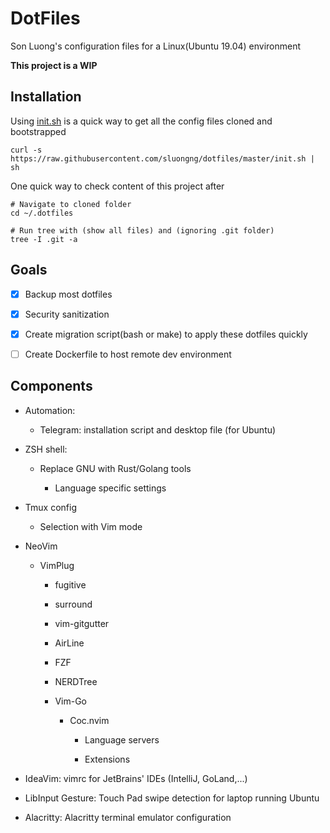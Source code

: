 # DotFiles

Son Luong's configuration files for a Linux(Ubuntu 19.04) environment

**This project is a WIP**

## Installation

Using [init.sh](./init.sh) is a quick way to get all the config files cloned and bootstrapped
```shell
curl -s https://raw.githubusercontent.com/sluongng/dotfiles/master/init.sh | sh
```


One quick way to check content of this project after
```shell
# Navigate to cloned folder
cd ~/.dotfiles

# Run tree with (show all files) and (ignoring .git folder)
tree -I .git -a
```

## Goals

- [X] Backup most dotfiles

- [X] Security sanitization

- [X] Create migration script(bash or make) to apply these dotfiles quickly

- [ ] Create Dockerfile to host remote dev environment

## Components

- Automation:

  - Telegram: installation script and desktop file (for Ubuntu)

- ZSH shell:

  - Replace GNU with Rust/Golang tools

	- Language specific settings

- Tmux config

  - Selection with Vim mode

- NeoVim

	- VimPlug

		- fugitive

		- surround

		- vim-gitgutter

		- AirLine

		- FZF

		- NERDTree

	  - Vim-Go

		- Coc.nvim

			- Language servers 

			- Extensions 

- IdeaVim: vimrc for JetBrains' IDEs (IntelliJ, GoLand,...)

- LibInput Gesture: Touch Pad swipe detection for laptop running Ubuntu

- Alacritty: Alacritty terminal emulator configuration

